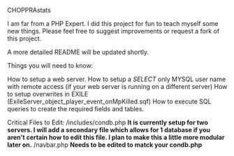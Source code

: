 CHOPPRAstats

I am far from a PHP Expert.  I did this project for fun to teach myself some new things.  Please feel free to suggest improvements or request a fork of this project.

A more detailed README will be updated shortly.

Things you will need to know:

How to setup a web server.
How to setup a *SELECT* only MYSQL user name with remote access (if your web server is running on a different server)
How to setup overwrites in EXILE (ExileServer_object_player_event_onMpKilled.sqf)
How to execute SQL queries to create the required fields and tables.

Critical Files to Edit:
/includes/condb.php
**It is currently setup for two servers.  I will add a secondary file which allows for 1 database if you aren't certain how to edit this file.  I plan to make this a little more modular later on.**
/navbar.php
**Needs to be edited to matck your condb.php**

